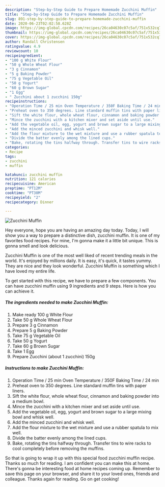 ```yaml
---
description: "Step-by-Step Guide to Prepare Homemade Zucchini Muffin"
title: "Step-by-Step Guide to Prepare Homemade Zucchini Muffin"
slug: 891-step-by-step-guide-to-prepare-homemade-zucchini-muffin
date: 2020-06-23T02:02:58.628Z
image: https://img-global.cpcdn.com/recipes/26ca04630c07c5af/751x532cq70/zucchini-muffin-recipe-main-photo.jpg
thumbnail: https://img-global.cpcdn.com/recipes/26ca04630c07c5af/751x532cq70/zucchini-muffin-recipe-main-photo.jpg
cover: https://img-global.cpcdn.com/recipes/26ca04630c07c5af/751x532cq70/zucchini-muffin-recipe-main-photo.jpg
author: Randall Christensen
ratingvalue: 4.9
reviewcount: 10
recipeingredient:
- "100 g White Flour"
- "50 g Whole Wheat Flour"
- "3 g Cinnamon"
- "5 g Baking Powder"
- "75 g Vegetable Oil"
- "50 g Yogurt"
- "60 g Brown Sugar"
- "1 Egg"
- " Zucchini about 1 zucchini 150g"
recipeinstructions:
- "Operation Time / 25 min Oven Temperature / 350F Baking Time / 24 min"
- "Preheat oven to 350 degrees. Line standard muffin tins with paper liners."
- "Sift the white flour, whole wheat flour, cinnamon and baking powder into a medium bowl."
- "Mince the zucchini with a kitchen mixer and set aside until use."
- "Add the vegetable oil, egg, yogurt and brown sugar to a large mixing bowl and whisk well."
- "Add the minced zucchini and whisk well."
- "Add the flour mixture to the wet mixture and use a rubber spatula to mix well."
- "Divide the batter evenly among the lined cups."
- "Bake, rotating the tins halfway through. Transfer tins to wire racks to cool completely before removing the muffins."
categories:
- Recipe
tags:
- zucchini
- muffin

katakunci: zucchini muffin 
nutrition: 121 calories
recipecuisine: American
preptime: "PT12M"
cooktime: "PT30M"
recipeyield: "2"
recipecategory: Dinner

---
```



![Zucchini Muffin](https://img-global.cpcdn.com/recipes/26ca04630c07c5af/751x532cq70/zucchini-muffin-recipe-main-photo.jpg)

Hey everyone, hope you are having an amazing day today. Today, I will show you a way to prepare a distinctive dish, zucchini muffin. It is one of my favorites food recipes. For mine, I'm gonna make it a little bit unique. This is gonna smell and look delicious.

Zucchini Muffin is one of the most well liked of recent trending meals in the world. It's enjoyed by millions daily. It is easy, it's quick, it tastes yummy. They are nice and they look wonderful. Zucchini Muffin is something which I have loved my entire life.




To get started with this recipe, we have to prepare a few components. You can have zucchini muffin using 9 ingredients and 9 steps. Here is how you can achieve it.

<!--inarticleads1-->

##### The ingredients needed to make Zucchini Muffin:

1. Make ready 100 g White Flour
1. Take 50 g Whole Wheat Flour
1. Prepare 3 g Cinnamon
1. Prepare 5 g Baking Powder
1. Take 75 g Vegetable Oil
1. Take 50 g Yogurt
1. Take 60 g Brown Sugar
1. Take 1 Egg
1. Prepare  Zucchini (about 1 zucchini) 150g




<!--inarticleads2-->

##### Instructions to make Zucchini Muffin:

1. Operation Time / 25 min Oven Temperature / 350F Baking Time / 24 min
1. Preheat oven to 350 degrees. Line standard muffin tins with paper liners.
1. Sift the white flour, whole wheat flour, cinnamon and baking powder into a medium bowl.
1. Mince the zucchini with a kitchen mixer and set aside until use.
1. Add the vegetable oil, egg, yogurt and brown sugar to a large mixing bowl and whisk well.
1. Add the minced zucchini and whisk well.
1. Add the flour mixture to the wet mixture and use a rubber spatula to mix well.
1. Divide the batter evenly among the lined cups.
1. Bake, rotating the tins halfway through. Transfer tins to wire racks to cool completely before removing the muffins.




So that is going to wrap it up with this special food zucchini muffin recipe. Thanks so much for reading. I am confident you can make this at home. There's gonna be interesting food at home recipes coming up. Remember to save this page on your browser, and share it to your loved ones, friends and colleague. Thanks again for reading. Go on get cooking!
